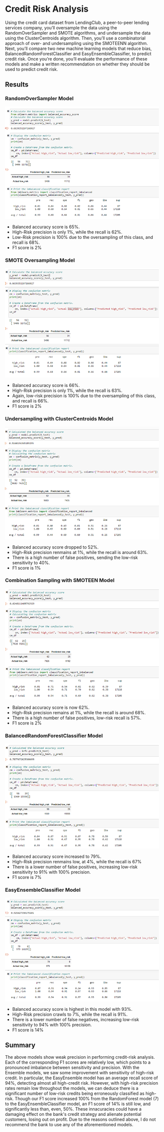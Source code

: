 # Credit Risk Analysis
Using the credit card dataset from LendingClub, a peer-to-peer lending services company, you’ll oversample the data using the RandomOverSampler and SMOTE algorithms, and undersample the data using the ClusterCentroids algorithm. Then, you’ll use a combinatorial approach of over- and undersampling using the SMOTEENN algorithm. Next, you’ll compare two new machine learning models that reduce bias, BalancedRandomForestClassifier and EasyEnsembleClassifier, to predict credit risk. Once you’re done, you’ll evaluate the performance of these models and make a written recommendation on whether they should be used to predict credit risk.

## Results

### RandomOverSampler Model
![oversamp.png](https://github.com/nedflowers/Credit_Risk_Analysis/blob/main/images/oversamp.png)
- Balanced accuracy score is 65%.
- High-Risk precision is only 1%, while the recall is 62%.
- Low-Risk precision is 100% due to the oversampling of this class, and recall is 68%.
- F1 score is 2%

### SMOTE Oversampling Model

![smote.png](https://github.com/nedflowers/Credit_Risk_Analysis/blob/main/images/smote.png)
- Balanced accuracy score is 66%.
- High-Risk precision is only 1%, while the recall is 63%.
- Again, low-risk precision is 100% due to the oversampling of this class, and recall is 66%.
- F1 score is 2%

### Undersampling with ClusterCentroids Model

![undersamp.png](https://github.com/nedflowers/Credit_Risk_Analysis/blob/main/images/undersamp.png)
- Balanced accuracy score dropped to 52%.
- High-Risk precision renmains at 1%, while the recall is around 63%.
- There is a high number of false positives, sending the low-risk sensitivity to 40%.
- F1 score is 1%

### Combination Sampling with SMOTEEN Model
![combo.png](https://github.com/nedflowers/Credit_Risk_Analysis/blob/main/images/combo.png)
- Balanced accuracy score is now 62%.
- High-Risk precision remains at 1%, while the recall is around 68%.
- There is a high number of false positives, low-risk recall is 57%.
- F1 score is 2%

### BalancedRandomForestClassifier Model

![randomforests.png](https://github.com/nedflowers/Credit_Risk_Analysis/blob/main/images/randomforests.png)
- Balanced accuracy score increased to 79%.
- High-Risk precision renmains low, at 4%, while the recall is 67%
- There is a lower number of false positives, increasing low-risk sensitivity to 91% with 100% precision.
- F1 score is 7%

### EasyEnsembleClassifier Model
![easyensemb.png](https://github.com/nedflowers/Credit_Risk_Analysis/blob/main/images/easyensemb.png)
- Balanced accuracy score is highest in this model with 93%.
- High-Risk precision crawls to 7%, while the recall is 91%.
- There is a lower number of false negatives, increasing low-risk sensitivity to 94% with 100% precision.
- F1 score is 14%

## Summary
The above models show weak precision in performing credit-risk analysis. Each of the corresponding F1 scores are relatively low, which points to a pronounced imbalance between sensitivity and precision. With the Ensemble models, we saw some improvement with sensitivity of high-risk credit. In particular, the EasyEnsemble model has an average recall score of 94%, detecting almost all high-credit risk. However, with high-risk precision rates remain low throughout the models, we can deduce there is a significant number of low-risk credits being erroneously classified as high-risk. Though our F1 score increased 100% from the RandomForest model (7) to the EasyEnsembleClassifier model, an F1 score of 14% is still low, and significantly less than, even, 50%. These innacuracies could have a damaging effect on the bank's credit strategy and alienate potential customers, losing out on profit. Due to the reasons outlined above, I do not recommend the bank to use any of the aforementioned models.
